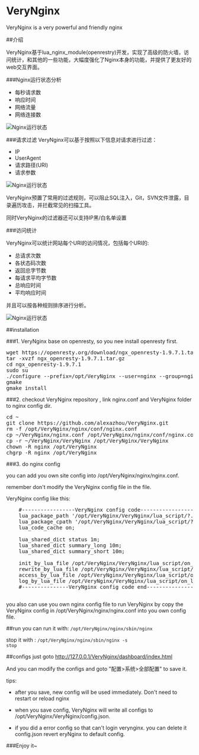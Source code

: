 # VeryNginx
VeryNginx is a very powerful and friendly nginx

##介绍

VeryNginx基于lua_nginx_module(openrestry)开发，实现了高级的防火墙，访问统计，和其他的一些功能，大幅度强化了Nginx本身的功能，并提供了更友好的web交互界面。

###Nginx运行状态分析

* 每秒请求数
* 响应时间
* 网络流量
* 网络连接数

![Nginx运行状态](http://ww4.sinaimg.cn/mw690/3fcd0ed3jw1f0mhozu43wj20uj0mcgob.jpg)


###请求过滤
VeryNginx可以基于按照以下信息对请求进行过滤：

* IP
* UserAgent
* 请求路径(URI)
* 请求参数

![Nginx运行状态](http://ww2.sinaimg.cn/mw690/3fcd0ed3jw1f0mhp07rgoj20vb0n4gof.jpg)


VeryNginx预置了常用的过滤规则，可以阻止SQL注入，Git，SVN文件泄露，目录遍历攻击，并拦截常见的扫描工具。

同时VeryNginx的过滤器还可以支持IP黑/白名单设置

###访问统计

VeryNginx可以统计网站每个URI的访问情况，包括每个URI的:

* 总请求次数
* 各状态码次数
* 返回总字节数
* 每请求平均字节数
* 总响应时间
* 平均响应时间

并且可以按各种规则排序进行分析。

![Nginx运行状态](http://ww4.sinaimg.cn/mw690/3fcd0ed3jw1f0mhp0lq5ij20vb0n4aes.jpg)

##installation

###1. VeryNginx base on openresty, so you nee install openresty first.

<pre>
wget https://openresty.org/download/ngx_openresty-1.9.7.1.tar.gz   
tar -xvzf ngx_openresty-1.9.7.1.tar.gz
cd ngx_openresty-1.9.7.1
sudo su
./configure --prefix=/opt/VeryNginx --user=nginx --group=nginx --with-http_stub_status_module --with-luajit
gmake
gmake install
</pre>

###2. checkout VeryNginx repository , link nginx.conf and VeryNginx folder to nginx config dir.
<pre>
cd ~
git clone https://github.com/alexazhou/VeryNginx.git
rm -f /opt/VeryNginx/nginx/conf/nginx.conf
cp ~/VeryNginx/nginx.conf /opt/VeryNginx/nginx/conf/nginx.conf
cp -r ~/VeryNginx/VeryNginx /opt/VeryNginx/VeryNginx
chown -R nginx /opt/VeryNginx
chgrp -R nginx /opt/VeryNginx
</pre>

###3. do nginx config

you can add you own site config into /opt/VeryNginx/nginx/nginx.conf.

remember don't modify the VeryNginx config file in the file.

VeryNginx config like this:
<pre>
    #-----------------VeryNginx config code------------------ 
    lua_package_path '/opt/VeryNginx/VeryNginx/lua_script/?.lua;;/opt/  VeryNginx/VeryNginx/lua_script/module/?.lua;;';
    lua_package_cpath '/opt/VeryNginx/VeryNginx/lua_script/?.so;;';   
    lua_code_cache on;

    lua_shared_dict status 1m;
    lua_shared_dict summary_long 10m;
    lua_shared_dict summary_short 10m;

    init_by_lua_file /opt/VeryNginx/VeryNginx/lua_script/on_init.lua;
    rewrite_by_lua_file /opt/VeryNginx/VeryNginx/lua_script/on_rewrite.lua;
    access_by_lua_file /opt/VeryNginx/VeryNginx/lua_script/on_access.lua;
	log_by_lua_file /opt/VeryNginx/VeryNginx/lua_script/on_log.lua;
    #---------------VeryNginx config code end-----------------

</pre>

you also can use you own nginx config file to run VeryNginx by copy the VeryNginx config in /opt/VeryNginx/nginx/nginx.conf into you own config file. 

##run 
you can run it with: <code>/opt/VeryNginx/nginx/sbin/nginx </code>

stop it with : <code>/opt/VeryNginx/nginx/sbin/nginx -s stop</code>

##configs
just goto http://127.0.0.1/VeryNginx/dashboard/index.html 

And you can modify the configs and goto "配置>系统>全部配置" to save it.

tips:

* after you save, new config will be used immediately. Don't need to restart or reload nginx

* when you save config, VeryNginx will write all configs to /opt/VeryNginx/VeryNginx/config.json. 

* if you did a error config so that can't login verynginx. you can delete it config.json revert eryNginx to default config.

###Enjoy it~


